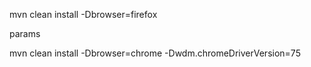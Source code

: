 mvn clean install -Dbrowser=firefox
 
params

mvn clean install -Dbrowser=chrome -Dwdm.chromeDriverVersion=75